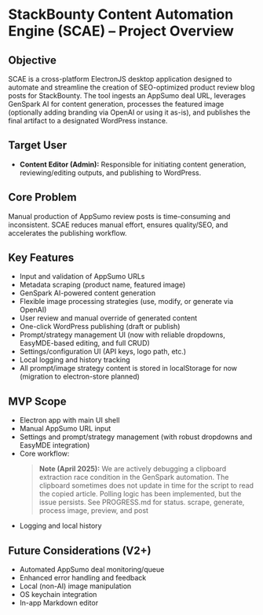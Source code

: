 # StackBounty Content Automation Engine (SCAE) – Project Overview

## Objective
SCAE is a cross-platform ElectronJS desktop application designed to automate and streamline the creation of SEO-optimized product review blog posts for StackBounty. The tool ingests an AppSumo deal URL, leverages GenSpark AI for content generation, processes the featured image (optionally adding branding via OpenAI or using it as-is), and publishes the final artifact to a designated WordPress instance.

## Target User
- **Content Editor (Admin):** Responsible for initiating content generation, reviewing/editing outputs, and publishing to WordPress.

## Core Problem
Manual production of AppSumo review posts is time-consuming and inconsistent. SCAE reduces manual effort, ensures quality/SEO, and accelerates the publishing workflow.

## Key Features
- Input and validation of AppSumo URLs
- Metadata scraping (product name, featured image)
- GenSpark AI-powered content generation
- Flexible image processing strategies (use, modify, or generate via OpenAI)
- User review and manual override of generated content
- One-click WordPress publishing (draft or publish)
- Prompt/strategy management UI (now with reliable dropdowns, EasyMDE-based editing, and full CRUD)
- Settings/configuration UI (API keys, logo path, etc.)
- Local logging and history tracking
- All prompt/image strategy content is stored in localStorage for now (migration to electron-store planned)

## MVP Scope
- Electron app with main UI shell
- Manual AppSumo URL input
- Settings and prompt/strategy management (with robust dropdowns and EasyMDE integration)
- Core workflow: 
  > **Note (April 2025):**
  > We are actively debugging a clipboard extraction race condition in the GenSpark automation. The clipboard sometimes does not update in time for the script to read the copied article. Polling logic has been implemented, but the issue persists. See PROGRESS.md for status.
  scrape, generate, process image, preview, and post
- Logging and local history

## Future Considerations (V2+)
- Automated AppSumo deal monitoring/queue
- Enhanced error handling and feedback
- Local (non-AI) image manipulation
- OS keychain integration
- In-app Markdown editor
